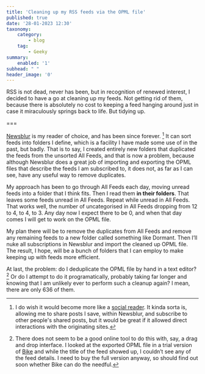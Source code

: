 ```yaml
---
title: 'Cleaning up my RSS feeds via the OPML file'
published: true
date: '28-01-2023 12:30'
taxonomy:
    category:
        - blog
    tag:
        - Geeky
summary:
    enabled: '1'
subhead: " "
header_image: '0'
---
```


RSS is not dead, never has been, but in recognition of renewed interest, I decided to have a go at cleaning up my feeds. Not getting rid of them, because there is absolutely no cost to keeping a feed hanging around just in case it miraculously springs back to life. But tidying up.

===

[Newsblur](https://newsblur.com/) is my reader of choice, and has been since forever. [^1] It can sort feeds into folders I define, which is a facility I have made some use of in the past, but badly. That is to say, I created entirely new folders that duplicated the feeds from the unsorted All Feeds, and that is now a problem, because although Newsblur does a great job of importing and exporting the OPML files that describe the feeds I am subscribed to, it does not, as far as I can see, have any useful way to remove duplicates.

My approach has been to go through All Feeds each day, moving unread feeds into a folder that I think fits. Then I read them **in their folders**. That leaves some feeds unread in All Feeds. Repeat while unread in All Feeds. That works well, the number of uncategorised in All Feeds dropping from 12 to 4, to 4, to 3. Any day now I expect there to be 0, and when that day comes I will get to work on the OPML file.

My plan there will be to remove the duplicates from All Feeds and remove any remaining feeds to a new folder called something like Dormant. Then I’ll nuke all subscriptions in Newsblur and import the cleaned up OPML file. The result, I hope, will be a bunch of folders that I can employ to make keeping up with feeds more efficient.

At last, the problem: do I deduplicate the OPML file by hand in a text editor? [^2] Or do I attempt to do it programatically, probably taking far longer and knowing that I am unlikely ever to perform such a cleanup again? I mean, there are only 636 of them.

[^2]: There does not seem to be a good online tool to do this with, say, a drag and drop interface. I looked at the exported OPML file in a trial version of [Bike](https://bikeguide.hogbaysoftware.com/) and while the title of the feed showed up, I couldn’t see any of the feed details. I need to buy the full version anyway, so should find out soon whether Bike can do the needful.

[^1]: I do wish it would become more like a [social reader](https://indieweb.org/social_reader). It kinda sorta is, allowing me to share posts I save, within Newsblur, and subscribe to other people's shared posts, but it would be great if it allowed direct interactions with the originating sites. 